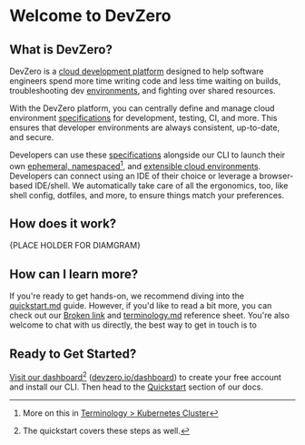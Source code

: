 # Welcome to DevZero

## What is DevZero?

DevZero is a [cloud development platform](https://www.devzero.io/cloud-development-environment) designed to help software engineers spend more time writing code and less time waiting on builds, troubleshooting dev [environments](references/terminology.md#environments), and fighting over shared resources.

With the DevZero platform, you can centrally define and manage cloud environment [specifications](references/terminology.md#recipe) for development, testing, CI, and more. This ensures that developer environments are always consistent, up-to-date, and secure.

Developers can use these [specifications](references/terminology.md#recipe) alongside our CLI to launch their own [ephemeral, namespaced](#user-content-fn-1)[^1], and [extensible cloud environments](references/terminology.md#workspace). Developers can connect using an IDE of their choice or leverage a browser-based IDE/shell. We automatically take care of all the ergonomics, too, like shell config, dotfiles, and more, to ensure things match your preferences.

## How does it work?

{PLACE HOLDER FOR DIAMGRAM}

## How can I learn more?

If you're ready to get hands-on, we recommend diving into the [quickstart.md](getting-started/quickstart.md "mention") guide. However, if you'd like to read a bit more, you can check out our [Broken link](broken-reference "mention") and [terminology.md](references/terminology.md "mention") reference sheet. You're also welcome to chat with us directly, the best way to get in touch is to&#x20;

## Ready to Get Started?

[Visit our dashboard](#user-content-fn-2)[^2] ([devzero.io/dashboard](https://devzero.io/dashboard)) to create your free account and install our CLI. Then head to the [Quickstart](getting-started/quickstart.md) section of our docs.&#x20;

[^1]: More on this in [Terminology > Kubernetes Cluster](references/terminology.md#kubernetes-cluster-ephemeral-namespaced)

[^2]: The quickstart covers these steps as well.

